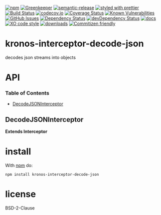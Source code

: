 [![npm](https://img.shields.io/npm/v/kronos-interceptor-decode-json.svg)](https://www.npmjs.com/package/kronos-interceptor-decode-json)
[![Greenkeeper](https://badges.greenkeeper.io/Kronos-Integration/kronos-interceptor-decode-json.svg)](https://greenkeeper.io/)
[![semantic-release](https://img.shields.io/badge/%20%20%F0%9F%93%A6%F0%9F%9A%80-semantic--release-e10079.svg)](https://github.com/Kronos-Integration/kronos-interceptor-decode-json)
[![styled with prettier](https://img.shields.io/badge/styled_with-prettier-ff69b4.svg)](https://github.com/prettier/prettier)
[![Build Status](https://secure.travis-ci.org/Kronos-Integration/kronos-interceptor-decode-json.png)](http://travis-ci.org/Kronos-Integration/kronos-interceptor-decode-json)
[![codecov.io](http://codecov.io/github/Kronos-Integration/kronos-interceptor-decode-json/coverage.svg?branch=master)](http://codecov.io/github/Kronos-Integration/kronos-interceptor-decode-json?branch=master)
[![Coverage Status](https://coveralls.io/repos/Kronos-Integration/kronos-interceptor-decode-json/badge.svg)](https://coveralls.io/r/Kronos-Integration/kronos-interceptor-decode-json)
[![Known Vulnerabilities](https://snyk.io/test/github/Kronos-Integration/kronos-interceptor-decode-json/badge.svg)](https://snyk.io/test/github/Kronos-Integration/kronos-interceptor-decode-json)
[![GitHub Issues](https://img.shields.io/github/issues/Kronos-Integration/kronos-interceptor-decode-json.svg?style=flat-square)](https://github.com/Kronos-Integration/kronos-interceptor-decode-json/issues)
[![Dependency Status](https://david-dm.org/Kronos-Integration/kronos-interceptor-decode-json.svg)](https://david-dm.org/Kronos-Integration/kronos-interceptor-decode-json)
[![devDependency Status](https://david-dm.org/Kronos-Integration/kronos-interceptor-decode-json/dev-status.svg)](https://david-dm.org/Kronos-Integration/kronos-interceptor-decode-json#info=devDependencies)
[![docs](http://inch-ci.org/github/Kronos-Integration/kronos-interceptor-decode-json.svg?branch=master)](http://inch-ci.org/github/Kronos-Integration/kronos-interceptor-decode-json)
[![XO code style](https://img.shields.io/badge/code_style-XO-5ed9c7.svg)](https://github.com/sindresorhus/xo)
[![downloads](http://img.shields.io/npm/dm/kronos-interceptor-decode-json.svg?style=flat-square)](https://npmjs.org/package/kronos-interceptor-decode-json)
[![Commitizen friendly](https://img.shields.io/badge/commitizen-friendly-brightgreen.svg)](http://commitizen.github.io/cz-cli/)

# kronos-interceptor-decode-json

decodes json streams into objects

# API

<!-- Generated by documentation.js. Update this documentation by updating the source code. -->

### Table of Contents

-   [DecodeJSONInterceptor](#decodejsoninterceptor)

## DecodeJSONInterceptor

**Extends Interceptor**

# install

With [npm](http://npmjs.org) do:

```shell
npm install kronos-interceptor-decode-json
```

# license

BSD-2-Clause
